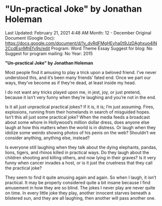 # "Un-practical Joke" by Jonathan Holeman

Last Updated: February 21, 2021 4:48 AM
Month: 12 - December
Original Document (Google Doc): https://docs.google.com/document/d/1v_dvRdFMgHEvha0t9JzDAghxuo4IN2CcdEsnMhEfv9s/edit
Program: Word Theme Essay
Suggest for blog: No
Suggest for program mailing: No
Year: 2015

**"Un-practical Joke" by Jonathan Holeman**

Most people find it amusing to play a trick upon a beloved friend. I’ve never understood this, and it’s been many friends’ fated end. Once we part our ways, they’ve become as if they’re dead, at least inside my head.

I do not want any tricks played upon me, in jest, joy, or just pretend, because it isn’t very funny when they’re laughing and you’re not in the end.

Is it all just unpractical practical jokes? If it is, it is; I’m just assuming. Fires, explosions, running from their homelands in search of misguided hopes. Isn’t this all just some practical joke? When the media feeds a broadcast about some whore in Hollywood’s million dollar dress, does anyone else laugh at how this matters when the world is in distress. Or laugh when they idolize some weirdo showing photos of his penis on the web? Shouldn’t we consider anything, anything else, instead?

Is everyone still laughing when they talk about the dying elephants, pandas, lions, tigers, and rhinos killed in practical ways. Do they laugh about the children shooting and killing others, and now lying in their graves? Is it very funny when cancer invades a host, or is it just the cruelness that they call the practical joke?

They seem to find it quite amusing again and again. So when I laugh, it isn’t practical. It may be properly considered quite a bit insane because I find amusement in how they are so blind. The jokes I never play are never quite on time. In every little joke they play, another innocent starves beneath a blistered sun, and they are all laughing, then another will pass another one.